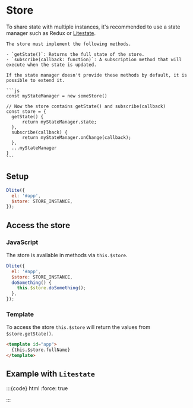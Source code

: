# Store

To share state with multiple instances, it's recommended to use a state manager such as Redux or [Litestate](https://github.com/mardix/litestate).

````{note}
The store must implement the following methods.

- `getState()`: Returns the full state of the store.
- `subscribe(callback: function)`: A subscription method that will execute when the state is updated.

If the state manager doesn't provide these methods by default, it is possible to extend it. 

```js
const myStateManager = new someStore()

// Now the store contains getState() and subscribe(callback)
const store = {
  getState() {
      return myStateManager.state;
  },
  subscribe(callback) {
      return myStateManager.onChange(callback);
  },
  ...myStateManager
}
```
````

## Setup

```js
Dlite({
  el: '#app',
  $store: STORE_INSTANCE,
});
```

## Access the store

### JavaScript

The store is available in methods via `this.$store`.

```js
Dlite({
  el: '#app',
  $store: STORE_INSTANCE,
  doSomething() {
    this.$store.doSomething();
  },
});
```

### Template

To access the store `this.$store` will return the values from `$store.getState()`.

```html
<template id="app">
  {this.$store.fullName}
</template>
```

## Example with `Litestate`

:::{code} html
:force: true
<script type="module">
  import Litedom from '//unpkg.com/litedom';
  import Litestate from '//unpkg.com/litestate';

  const store = Litestate({
    state: {
      name: '',
      lastName: '',
      fullName: (state) => `${state.name} ${state.lastName}`,
      accountDetails: []
    },
    setName(state, name) {
      state.name = name;
    },
    setLastName(state, lastName) {
      state.lastName = lastName;
    },
    async loadAccount(state) {
      state.status = 'loading';
      const res = await fetch(url);
      const data = await res.json();

      // will be shared as this.$store.accountDetails
      state.accountDetails = data;

      state.status = 'done';
    }
  });

  Dlite([{
    el: '#appOne',
    $store: store,
    loadAccount() {
      this.$store.doSomething();
    }
  }, {
    el: '#appTwo',
    $store: store
  }, ]);
</script>

<template id="appOne">
  Hello {this.$store.fullName}!
  <button @call="loadAccount">Load Account</button>
</template>

<template id="appTwo">
  <ul>
    <li :for="item in this.$store.accountDetails">{accountName}</li>
  </ul>
</template>
:::
